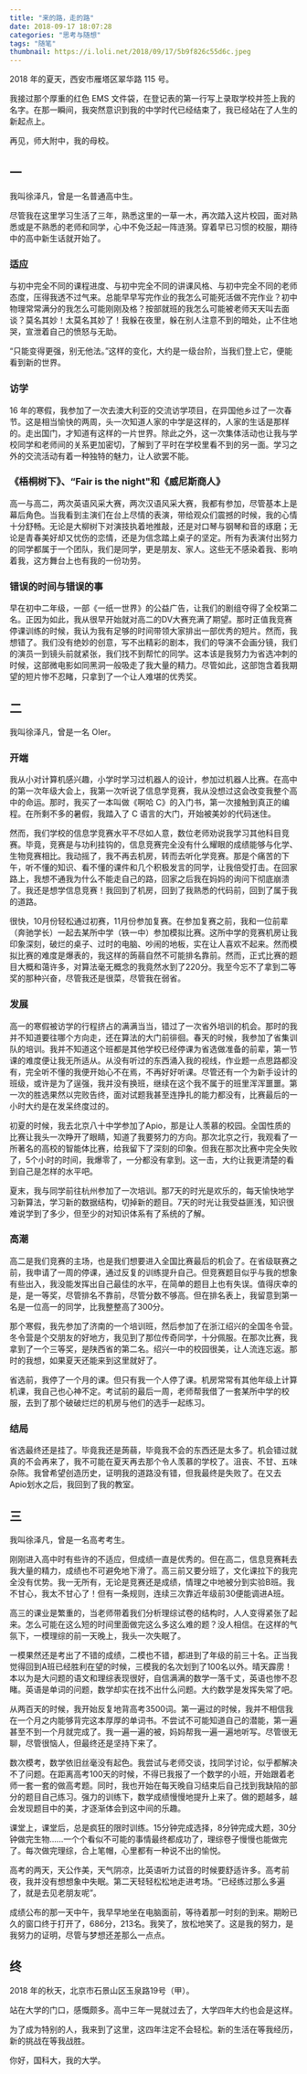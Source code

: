 ```yaml
---
title: "来的路，走的路"
date: 2018-09-17 18:07:28
categories: "思考与随想"
tags: "随笔"
thumbnail: https://i.loli.net/2018/09/17/5b9f826c55d6c.jpeg
---
```


2018 年的夏天，西安市雁塔区翠华路 115 号。

我接过那个厚重的红色 EMS 文件袋，在登记表的第一行写上录取学校并签上我的名字。在那一瞬间，我突然意识到我的中学时代已经结束了，我已经站在了人生的新起点上。

再见，师大附中，我的母校。
## 一

我叫徐泽凡，曾是一名普通高中生。

尽管我在这里学习生活了三年，熟悉这里的一草一木，再次踏入这片校园，面对熟悉或是不熟悉的老师和同学，心中不免泛起一阵涟漪。穿着早已习惯的校服，期待中的高中新生话就开始了。


### 适应
与初中完全不同的课程进度、与初中完全不同的讲课风格、与初中完全不同的老师态度，压得我透不过气来。总能早早写完作业的我怎么可能死活做不完作业？初中物理常常满分的我怎么可能刚刚及格？按部就班的我怎么可能被老师天天叫去面谈？莫名其妙！太莫名其妙了！我躲在夜里，躲在别人注意不到的暗处，止不住地哭，宣泄着自己的愤怒与无助。

“只能变得更强，别无他法。”这样的变化，大约是一级台阶，当我们登上它，便能看到新的世界。

### 访学
16 年的寒假，我参加了一次去澳大利亚的交流访学项目，在异国他乡过了一次春节。这是相当愉快的两周，头一次知道人家的中学是这样的，人家的生话是那样的。走出国门，才知道有这样的一片世界。除此之外，这一次集体活动也让我与学校同学和老师间的关系更加密切，了解到了平时在学校里看不到的另一面。学习之外的交流活动有着一种独特的魅力，让人欲罢不能。

### 《梧桐树下》、“Fair is the night"和《威尼斯商人》

高一与高二，两次英语风采大赛，两次汉语风采大赛，我都有参加，尽管基本上是幕后角色。当我看到主演们在台上尽情的表演，带给观众们震撼的时候，我的心情十分舒畅。无论是大柳树下对演技执着地推敲，还是对口琴与钢琴和音的琢磨；无论是青春美好却又忧伤的恋情，还是为信念踏上桌子的坚定。所有为表演付出努力的同学都属于一个团队，我们是同学，更是朋友、家人。这些无不感染着我、影响着我，这方舞台上也有我的一份功劳。

### 错误的时间与错误的事

早在初中二年级，一部《一纸一世界》的公益广告，让我们的剧组夺得了全校第二名。正因为如此，我从很早开始就对高二的DV大赛充满了期望。那时正值我竞赛停课训练的时候，我认为我有足够的时间带领大家排出一部优秀的短片。然而，我想错了。我们没有绝妙的创意，写不出精彩的剧本，我们的导演不会画分镜，我们的演员一到镜头前就紧张，我们找不到帮忙的同学。这本该是我努力为省选冲刺的时候，这部微电影如同黑洞一般吸走了我大量的精力。尽管如此，这部饱含着我期望的短片惨不忍睹，只拿到了一个让人难堪的优秀奖。

## 二

我叫徐泽凡，曾是一名 OIer。

### 开端
我从小对计算机感兴趣，小学时学习过机器人的设计，参加过机器人比赛。在高中的第一次年级大会上，我第一次听说了信息学竞赛，我从没想过这会改变我整个高中的命运。那时，我买了一本叫做《啊哈 C》的入门书，第一次接触到真正的编程。在所剩不多的暑假，我踏入了 C 语言的大门，开始被美妙的代码迷住。

然而，我们学校的信息学竞赛水平不尽如人意，数位老师劝说我学习其他科目竞赛。毕竟，竞赛是与功利挂钩的，信息竞赛完全没有什么耀眼的成绩能够与化学、生物竞赛相比。我动摇了，我不再去机房，转而去听化学竞赛。那是个痛苦的下午，听不懂的知识、看不懂的课件和几个积极发言的同学，让我倍受打击。在回家路上，我想不通我为什么不能走自己的路，回家之后我在妈妈的询问下彻底崩溃了。我还是想学信息竞赛！我回到了机房，回到了我熟悉的代码前，回到了属于我的道路。

很快，10月份轻松通过初赛，11月份参加复赛。在参加复赛之前，我和一位前辈（奔驰学长）一起去某所中学（铁一中）参加模拟比赛。这所中学的竞赛机房让我印象深刻，破烂的桌子、过时的电脑、吵闹的地板，实在让人喜欢不起来。然而模拟比赛的难度是爆表的，我这样的蒟蒻自然不可能排名靠前。然而，正式比赛的题目大概和蔼许多，对算法毫无概念的我竟然水到了220分。我至今忘不了拿到二等奖的那种兴奋，尽管我还是很菜，尽管我在弱省。

### 发展
高一的寒假被访学的行程挤占的满满当当，错过了一次省外培训的机会。那时的我并不知道要往哪个方向走，还在算法的大门前徘徊。春天的时候，我参加了省集训队的培训。我并不知道这个班都是其他学校已经停课为省选做准备的前辈，第一节课的难度便让我无所适从。从没有听过的东西涌入我的视线，作业题一点思路都没有，完全听不懂的我便开始心不在焉，不再好好听课。尽管还有一个为新手设计的班级，或许是为了逞强，我并没有换班，继续在这个我不属于的班里浑浑噩噩。第一次的胜选果然以完败告终，面对试题我甚至连挣扎的能力都没有，比赛最后的一小时大约是在发呆终度过的。

初夏的时候，我去北京八十中学参加了Apio，那是让人羡慕的校园。全国性质的比赛让我头一次睁开了眼睛，知道了我要努力的方向。那次北京之行，我观看了一所著名的高校的智能体比赛，给我留下了深刻的印象。但我在那次比赛中完全失败了，5个小时的时间，我爆零了，一分都没有拿到。这一击，大约让我更清楚的看到自己是怎样的水平吧。

夏末，我与同学前往杭州参加了一次培训。那7天的时光是欢乐的，每天愉快地学习新算法，学习新的数据结构，切掉新的题目。7天的时光让我受益匪浅，知识很难说学到了多少，但至少的对知识体系有了系统的了解。

### 高潮
高二是我们竞赛的主场，也是我们想要进入全国比赛最后的机会了。在省级联赛之前，我申请了一周的停课，通过反复的训练提升自己。但竞赛题目似乎与我的想象有些出入，我没能发挥出自己最佳的水平，在简单的题目上也有失误。值得庆幸的是，是一等奖，尽管排名不靠前，尽管分数不够高。但在排名表上，我留意到第一名是一位高一的同学，比我整整高了300分。

那个寒假，我先参加了济南的一个培训班，然后参加了在浙江绍兴的全国冬令营。冬令营是个交朋友的好地方，我见到了那位传奇同学，十分佩服。在那次比赛，我拿到了一个三等奖，是陕西省的第二名。绍兴一中的校园很美，让人流连忘返。那时的我想，如果夏天还能来到这里就好了。

省选前，我停了一个月的课。但只有我一个人停了课。机房常常有其他年级上计算机课，我自己也心神不定。考试前的最后一周，老师帮我借了一套某所中学的校服，去到了那个破破烂烂的机房与他们的选手一起练习。

### 结局
省选最终还是挂了。毕竟我还是蒟蒻，毕竟我不会的东西还是太多了。机会错过就真的不会再来了，我不可能在夏天再去那个令人羡慕的学校了。沮丧、不甘、五味杂陈。我曾希望创造历史，证明我的道路没有错，但我最终是失败了。在又去Apio划水之后，我回到了我的教室。

## 三

我叫徐泽凡，曾是一名高考考生。

刚刚进入高中时有些许的不适应，但成绩一直是优秀的。但在高二，信息竞赛耗去我大量的精力，成绩也不可避免地下滑了。高三前又要分班了，文化课拉下的我完全没有优势。我一无所有，无论是竞赛还是成绩，情理之中地被分到实验B班。我不甘心，我太不甘心了！但有一条规则，连续三次靠近年级前30便能调进A班。

高三的课业是繁重的，当老师带着我们分析理综试卷的结构时，人人变得紧张了起来。怎么可能在这么短的时间里面做完这么多这么难的题？没人相信。在这样的气氛下，一模理综的前一天晚上，我头一次失眠了。

一模果然还是考出了不错的成绩，二模也不错，都进到了年级的前三十名。正当我觉得回到A班已经胜利在望的时候，三模我的名次划到了100名以外。晴天霹雳！本以为是大问题的语文和理综表现很好，自信满满的数学一落千丈，英语也惨不忍睹。英语是单词的问题，数学却实在找不出什么问题。大约数学是发挥失常了吧。

从两百天的时候，我开始反复地背高考3500词。第一遍过的时候，我并不相信我在一个月之内能够背完这本厚厚的单词书。不尝试不可能知道自己的潜能，第一遍甚至不到一个月就完成了。我一遍一遍的被，妈妈帮我一遍一遍地听写。尽管很无聊，尽管很恼人，但最终还是坚持下来了。

数次模考，数学依旧丝毫没有起色。我尝试与老师交谈，找同学讨论，似乎都解决不了问题。在距离高考100天的时候，不得已我报了一个数学的小班，开始跟着老师一套一套的做高考题。同时，我也开始在每天晚自习结束后自己找到我缺陷的部分的题目自己练习。强力的训练下，数学成绩慢慢地提升上来了。做的题越多，越会发现题目中的美，才逐渐体会到这中间的乐趣。

课堂上，课堂后，总是疯狂的限时训练。15分钟完成选择，8分钟完成大题，30分钟做完生物……一个个看似不可能的事情最终都成功了，理综卷子慢慢也能做完了。每次做完理综，合上笔帽，心里都有一种说不出的愉悦。

高考的两天，天公作美，天气阴凉，比英语听力试音的时候要舒适许多。高考前夜，我并没有想想象中失眠。第二天轻轻松松地走进考场。“已经练过那么多遍了，就是去见老朋友呢”。

成绩公布的那一天中午，我早早地坐在电脑面前，等待着那一时刻的到来。期盼已久的窗口终于打开了，686分，213名。我笑了，放松地笑了。这是我的努力，是我努力的证明，尽管与梦想还差那么一点点。

## 终

2018 年的秋天，北京市石景山区玉泉路19号（甲）。

站在大学的门口，感慨颇多。高中三年一晃就过去了，大学四年大约也会是这样。

为了成为特别的人，我来到了这里，这四年注定不会轻松。新的生活在等我经历，新的挑战在等我战胜。

你好，国科大，我的大学。
